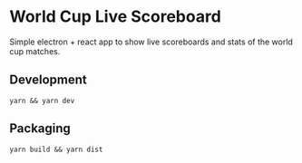 # World Cup Live Scoreboard

Simple electron + react app to show live scoreboards and stats of the world cup matches.

## Development

```
yarn && yarn dev
```

## Packaging 

```
yarn build && yarn dist
```
